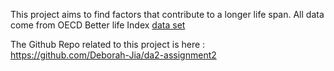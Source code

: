 This project aims to find factors that contribute to a longer life span. All data come from OECD Better life Index [data set]("https://stats.oecd.org/Index.aspx?DataSetCode=BLI#")

The Github Repo related to this project is here : https://github.com/Deborah-Jia/da2-assignment2

